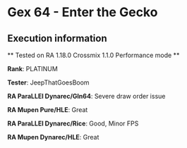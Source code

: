 # Gex 64 - Enter the Gecko 

## Execution information

** Tested on RA 1.18.0 Crossmix 1.1.0 Performance mode **

**Rank**: PLATINUM

**Tester**: JeepThatGoesBoom


**RA ParaLLEl Dynarec/Gln64**: Severe draw order issue

**RA Mupen Pure/HLE**: Great

**RA ParaLLEl Dynarec/Rice**: Good, Minor FPS

**RA Mupen Dynarec/HLE**: Great
